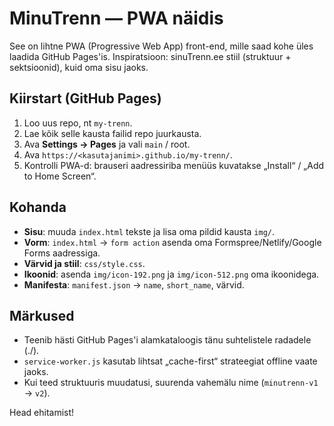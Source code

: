 # MinuTrenn — PWA näidis

See on lihtne PWA (Progressive Web App) front-end, mille saad kohe üles laadida GitHub Pages'is.
Inspiratsioon: sinuTrenn.ee stiil (struktuur + sektsioonid), kuid oma sisu jaoks.

## Kiirstart (GitHub Pages)
1. Loo uus repo, nt `my-trenn`.
2. Lae kõik selle kausta failid repo juurkausta.
3. Ava **Settings → Pages** ja vali `main` / root.
4. Ava `https://<kasutajanimi>.github.io/my-trenn/`.
5. Kontrolli PWA-d: brauseri aadressiriba menüüs kuvatakse „Install“ / „Add to Home Screen“.

## Kohanda
- **Sisu**: muuda `index.html` tekste ja lisa oma pildid kausta `img/`.
- **Vorm**: `index.html` → `form action` asenda oma Formspree/Netlify/Google Forms aadressiga.
- **Värvid ja stiil**: `css/style.css`.
- **Ikoonid**: asenda `img/icon-192.png` ja `img/icon-512.png` oma ikoonidega.
- **Manifesta**: `manifest.json` → `name`, `short_name`, värvid.

## Märkused
- Teenib hästi GitHub Pages'i alamkataloogis tänu suhtelistele radadele (./).
- `service-worker.js` kasutab lihtsat „cache-first“ strateegiat offline vaate jaoks.
- Kui teed struktuuris muudatusi, suurenda vahemälu nime (`minutrenn-v1` → `v2`).

Head ehitamist!
